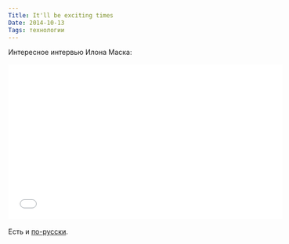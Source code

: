 ```yaml
---
Title: It'll be exciting times
Date: 2014-10-13
Tags: технологии
---
```


<div class="text">Интересное интервью Илона Маска:<br /><br />
<iframe width="560" height="315" src="//www.youtube.com/embed/vDwzmJpI4io" frameborder="0" allowfullscreen="allowfullscreen"></iframe><br /><br />
Есть и <a href="https://www.youtube.com/watch?v=C5CABpkO7KQ">по-русски</a>.</div>